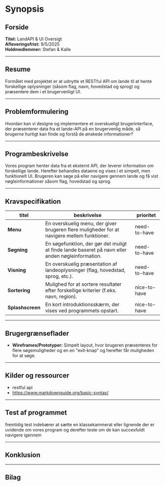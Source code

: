 # Synopsis

## Forside

**Titel:** LandAPI & UI Oversigt  
**Afleveringsfrist:** 9/5/2025  
**Holdmedlemmer:** Stefan & Kalle  

---

## Resume

Formålet med projektet er at udnytte et RESTful API om lande til at hente forskellige oplysninger (såsom flag, navn, hovedstad og sprog) og præsentere dem i et brugervenligt UI. 

---

## Problemformulering

Hvordan kan vi designe og implementere et overskueligt brugerinterface, der præsenterer data fra et lande-API på en brugervenlig måde, så brugerne hurtigt kan finde og forstå de ønskede informationer?

---

## Programbeskrivelse

Vores program henter data fra et eksternt API, der leverer information om forskellige lande. Herefter behandles dataene og vises i et simpelt, men funktionelt UI. Brugeren kan søge på eller navigere gennem lande og få vist nøgleinformationer såsom flag, hovedstad og sprog.

---

## Kravspecifikation

| titel          | beskrivelse                                                                                  | prioritet      |
| -------------- | -------------------------------------------------------------------------------------------- | -------------- |
| **Menu**       | En overskuelig menu, der giver brugeren flere muligheder for at navigere mellem funktioner.  | need-to-have   |
| **Søgning**    | En søgefunktion, der gør det muligt at finde lande baseret på navn eller anden nøgleinformation. | need-to-have   |
| **Visning**    | En overskuelig præsentation af landeoplysninger (flag, hovedstad, sprog, etc.).             | need-to-have   |
| **Sortering**  | Mulighed for at sortere resultater efter forskellige kriterier (f.eks. navn, region).        | nice-to-have   |
| **Splashscreen** | En kort introduktionsskærm, der vises ved programmets opstart.                               | nice-to-have   |

---

## Brugergrænseflader

- **Wireframes/Prototyper:** Simpelt layout, hvor brugeren præsenteres for flere søgemuligheder og en en "exit-knap" og herefter får muligheden for at søge.

---

## Kilder og ressourcer

- restful api
- https://www.markdownguide.org/basic-syntax/

---

## Test af programmet

fremtidig test indebærer at sætte en klassekammerat eller lignende der er uvidende om vores program og derefter teste om de kan succesfuldt navigere igennem

---

## Konklusion

---

## Bilag